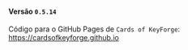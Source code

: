 #### Versão `0.5.14`

Código para o GitHub Pages de `Cards of KeyForge`: https://cardsofkeyforge.github.io

